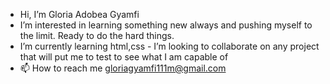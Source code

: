 -  Hi, I’m Gloria Adobea Gyamfi 
- I’m interested in learning something new always and pushing myself to the limit. Ready to do the hard things.
-  I’m currently learning html,css  - I’m looking to collaborate on any project that will put me to test to see what I am capable of 
- 📫 How to reach me 
gloriagyamfi111m@gmail.com

<!---
GloriaGyamfi1/GloriaGyamfi1 is a ✨ special ✨ repository because its `README.md` (this file) appears on your GitHub profile.
You can click the Preview link to take a look at your changes.
--->
